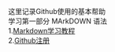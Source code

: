 这里记录Github使用的基本帮助<br>
学习第一部分 MArkDOWN 语法<br>
1.[Markdown学习教程](https://www.jianshu.com/p/191d1e21f7ed "简书markdown学习教程")<br>
2.[Github注册](https://blog.csdn.net/weixin_42693104/article/details/82584849)
